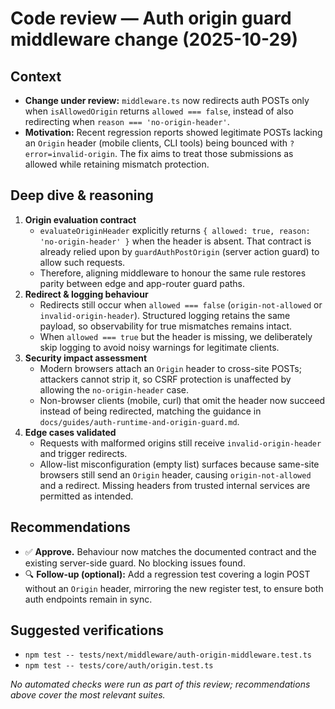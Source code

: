 # Code review — Auth origin guard middleware change (2025-10-29)

## Context
- **Change under review:** `middleware.ts` now redirects auth POSTs only when `isAllowedOrigin` returns `allowed === false`, instead of also redirecting when `reason === 'no-origin-header'`.
- **Motivation:** Recent regression reports showed legitimate POSTs lacking an `Origin` header (mobile clients, CLI tools) being bounced with `?error=invalid-origin`. The fix aims to treat those submissions as allowed while retaining mismatch protection.

## Deep dive & reasoning
1. **Origin evaluation contract**
   - `evaluateOriginHeader` explicitly returns `{ allowed: true, reason: 'no-origin-header' }` when the header is absent. That contract is already relied upon by `guardAuthPostOrigin` (server action guard) to allow such requests.
   - Therefore, aligning middleware to honour the same rule restores parity between edge and app-router guard paths.
2. **Redirect & logging behaviour**
   - Redirects still occur when `allowed === false` (`origin-not-allowed` or `invalid-origin-header`). Structured logging retains the same payload, so observability for true mismatches remains intact.
   - When `allowed === true` but the header is missing, we deliberately skip logging to avoid noisy warnings for legitimate clients.
3. **Security impact assessment**
   - Modern browsers attach an `Origin` header to cross-site POSTs; attackers cannot strip it, so CSRF protection is unaffected by allowing the `no-origin-header` case.
   - Non-browser clients (mobile, curl) that omit the header now succeed instead of being redirected, matching the guidance in `docs/guides/auth-runtime-and-origin-guard.md`.
4. **Edge cases validated**
   - Requests with malformed origins still receive `invalid-origin-header` and trigger redirects.
   - Allow-list misconfiguration (empty list) surfaces because same-site browsers still send an `Origin` header, causing `origin-not-allowed` and a redirect. Missing headers from trusted internal services are permitted as intended.

## Recommendations
- ✅ **Approve.** Behaviour now matches the documented contract and the existing server-side guard. No blocking issues found.
- 🔍 **Follow-up (optional):** Add a regression test covering a login POST without an `Origin` header, mirroring the new register test, to ensure both auth endpoints remain in sync.

## Suggested verifications
- `npm test -- tests/next/middleware/auth-origin-middleware.test.ts`
- `npm test -- tests/core/auth/origin.test.ts`

_No automated checks were run as part of this review; recommendations above cover the most relevant suites._
